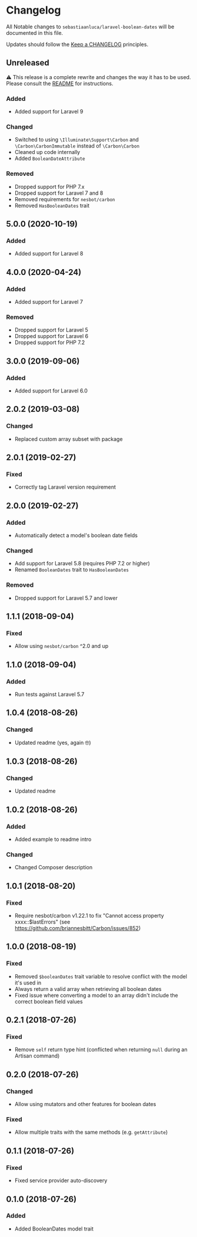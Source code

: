 # Changelog

All Notable changes to `sebastiaanluca/laravel-boolean-dates` will be documented in this file.

Updates should follow the [Keep a CHANGELOG](http://keepachangelog.com/) principles.

## Unreleased

⚠️ This release is a complete rewrite and changes the way it has to be used. Please consult the [README](README.md) for instructions.

### Added

- Added support for Laravel 9

### Changed

- Switched to using `\Illuminate\Support\Carbon` and `\Carbon\CarbonImmutable` instead of `\Carbon\Carbon`
- Cleaned up code internally
- Added `BooleanDateAttribute`

### Removed

- Dropped support for PHP 7.x
- Dropped support for Laravel 7 and 8
- Removed requirements for `nesbot/carbon`
- Removed `HasBooleanDates` trait

## 5.0.0 (2020-10-19)

### Added

- Added support for Laravel 8

## 4.0.0 (2020-04-24)

### Added

- Added support for Laravel 7

### Removed

- Dropped support for Laravel 5
- Dropped support for Laravel 6
- Dropped support for PHP 7.2

## 3.0.0 (2019-09-06)

### Added

- Added support for Laravel 6.0

## 2.0.2 (2019-03-08)

### Changed

- Replaced custom array subset with package

## 2.0.1 (2019-02-27)

### Fixed

- Correctly tag Laravel version requirement

## 2.0.0 (2019-02-27)

### Added

- Automatically detect a model's boolean date fields

### Changed

- Add support for Laravel 5.8 (requires PHP 7.2 or higher)
- Renamed `BooleanDates` trait to `HasBooleanDates`

### Removed

- Dropped support for Laravel 5.7 and lower

## 1.1.1 (2018-09-04)

### Fixed

- Allow using `nesbot/carbon` ^2.0 and up

## 1.1.0 (2018-09-04)

### Added

- Run tests against Laravel 5.7

##  1.0.4 (2018-08-26)

### Changed

- Updated readme (yes, again 🤓)

##  1.0.3 (2018-08-26)

### Changed

- Updated readme

##  1.0.2 (2018-08-26)

### Added

- Added example to readme intro

### Changed

- Changed Composer description

##  1.0.1 (2018-08-20)

### Fixed

- Require nesbot/carbon v1.22.1 to fix "Cannot access property xxxx::$lastErrors" (see https://github.com/briannesbitt/Carbon/issues/852)

##  1.0.0 (2018-08-19)

### Fixed

- Removed `$booleanDates` trait variable to resolve conflict with the model it's used in
- Always return a valid array when retrieving all boolean dates
- Fixed issue where converting a model to an array didn't include the correct boolean field values

##  0.2.1 (2018-07-26)

### Fixed

- Remove `self` return type hint (conflicted when returning `null` during an Artisan command)

##  0.2.0 (2018-07-26)

### Changed

- Allow using mutators and other features for boolean dates

### Fixed

- Allow multiple traits with the same methods (e.g. `getAttribute`)

##  0.1.1 (2018-07-26)

### Fixed

- Fixed service provider auto-discovery

##  0.1.0 (2018-07-26)

### Added

- Added BooleanDates model trait
